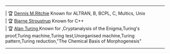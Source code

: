 ---------------------------------------------------------------------------------------------------------------------------------------------------------           

|  🏆 [Dennis M.Ritchie]( https://amturing.acm.org/award_winners/ritchie_1506389.cfm)       Known for	ALTRAN, B, BCPL, C, Multics, Unix                   
|  🏆 [Bjarne Stroustrup](https://www.computer.org/profiles/bjarne-stroustrup)           Known for	C++             
|  🏆 [Alan Turing ](https://www.britannica.com/biography/Alan-Turing)      Known for	,Cryptanalysis of the Enigma,Turing's proof,Turing machine,Turing test,Unorganised machine,Turing pattern,Turing reduction,"The Chemical Basis of Morphogenesis"     

-----------------------------------------------------------------------------------------------------------------------------------------------------------                   
